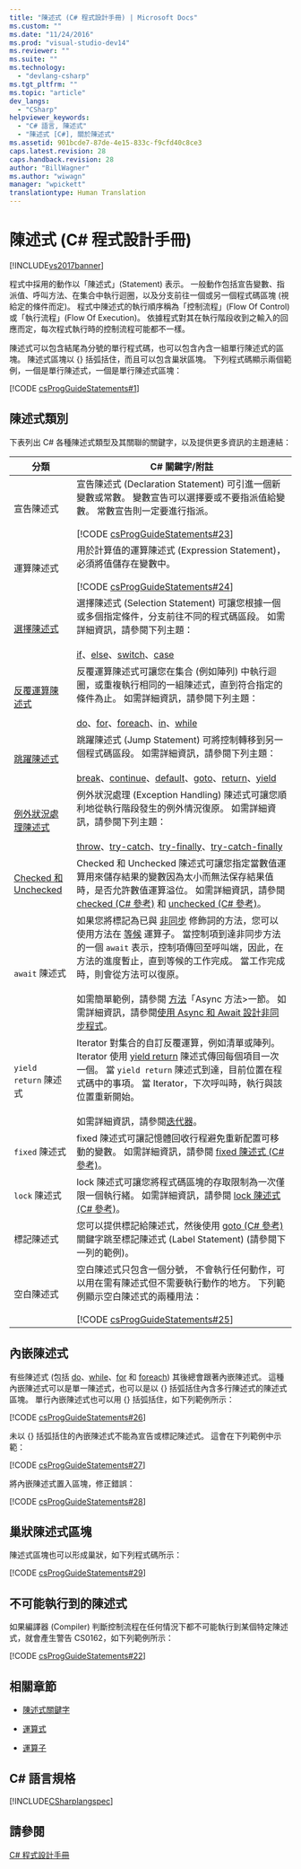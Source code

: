 ```yaml
---
title: "陳述式 (C# 程式設計手冊) | Microsoft Docs"
ms.custom: ""
ms.date: "11/24/2016"
ms.prod: "visual-studio-dev14"
ms.reviewer: ""
ms.suite: ""
ms.technology: 
  - "devlang-csharp"
ms.tgt_pltfrm: ""
ms.topic: "article"
dev_langs: 
  - "CSharp"
helpviewer_keywords: 
  - "C# 語言, 陳述式"
  - "陳述式 [C#], 關於陳述式"
ms.assetid: 901bcde7-87de-4e15-833c-f9cfd40c8ce3
caps.latest.revision: 28
caps.handback.revision: 28
author: "BillWagner"
ms.author: "wiwagn"
manager: "wpickett"
translationtype: Human Translation
---
```

# 陳述式 (C# 程式設計手冊)
[!INCLUDE[vs2017banner](../../../csharp/includes/vs2017banner.md)]

程式中採用的動作以「陳述式」\(Statement\) 表示。  一般動作包括宣告變數、指派值、呼叫方法、在集合中執行迴圈，以及分支前往一個或另一個程式碼區塊 \(視給定的條件而定\)。  程式中陳述式的執行順序稱為「控制流程」\(Flow Of Control\) 或「執行流程」\(Flow Of Execution\)。  依據程式對其在執行階段收到之輸入的回應而定，每次程式執行時的控制流程可能都不一樣。  
  
 陳述式可以包含結尾為分號的單行程式碼，也可以包含內含一組單行陳述式的區塊。  陳述式區塊以 {} 括弧括住，而且可以包含巢狀區塊。  下列程式碼顯示兩個範例，一個是單行陳述式，一個是單行陳述式區塊：  
  
 [!CODE [csProgGuideStatements#1](../CodeSnippet/VS_Snippets_VBCSharp/csProgGuideStatements#1)]  
  
## 陳述式類別  
 下表列出 C\# 各種陳述式類型及其關聯的關鍵字，以及提供更多資訊的主題連結：  
  
|分類|C\# 關鍵字\/附註|  
|--------|-----------------|  
|宣告陳述式|宣告陳述式 \(Declaration Statement\) 可引進一個新變數或常數。  變數宣告可以選擇要或不要指派值給變數。  常數宣告則一定要進行指派。<br /><br /> [!CODE [csProgGuideStatements#23](../CodeSnippet/VS_Snippets_VBCSharp/csProgGuideStatements#23)]|  
|運算陳述式|用於計算值的運算陳述式 \(Expression Statement\)，必須將值儲存在變數中。<br /><br /> [!CODE [csProgGuideStatements#24](../CodeSnippet/VS_Snippets_VBCSharp/csProgGuideStatements#24)]|  
|[選擇陳述式](../../../csharp/language-reference/keywords/selection-statements.md)|選擇陳述式 \(Selection Statement\) 可讓您根據一個或多個指定條件，分支前往不同的程式碼區段。  如需詳細資訊，請參閱下列主題：<br /><br /> [if](../../../csharp/language-reference/keywords/if-else.md)、[else](../../../csharp/language-reference/keywords/if-else.md)、[switch](../../../csharp/language-reference/keywords/switch.md)、[case](../../../csharp/language-reference/keywords/switch.md)|  
|[反覆運算陳述式](../../../csharp/language-reference/keywords/iteration-statements.md)|反覆運算陳述式可讓您在集合 \(例如陣列\) 中執行迴圈，或重複執行相同的一組陳述式，直到符合指定的條件為止。  如需詳細資訊，請參閱下列主題：<br /><br /> [do](../../../csharp/language-reference/keywords/do.md)、[for](../../../csharp/language-reference/keywords/for.md)、[foreach](../../../csharp/language-reference/keywords/foreach-in.md)、[in](../../../csharp/language-reference/keywords/foreach-in.md)、[while](../../../csharp/language-reference/keywords/while.md)|  
|[跳躍陳述式](../../../csharp/language-reference/keywords/jump-statements.md)|跳躍陳述式 \(Jump Statement\) 可將控制轉移到另一個程式碼區段。  如需詳細資訊，請參閱下列主題：<br /><br /> [break](../../../csharp/language-reference/keywords/break.md)、[continue](../../../csharp/language-reference/keywords/continue.md)、[default](../../../csharp/language-reference/keywords/switch.md)、[goto](../../../csharp/language-reference/keywords/goto.md)、[return](../../../csharp/language-reference/keywords/return.md)、[yield](../../../csharp/language-reference/keywords/yield.md)|  
|[例外狀況處理陳述式](../../../csharp/language-reference/keywords/exception-handling-statements.md)|例外狀況處理 \(Exception Handling\) 陳述式可讓您順利地從執行階段發生的例外情況復原。  如需詳細資訊，請參閱下列主題：<br /><br /> [throw](../../../csharp/language-reference/keywords/throw.md)、[try\-catch](../../../csharp/language-reference/keywords/try-catch.md)、[try\-finally](../../../csharp/language-reference/keywords/try-finally.md)、[try\-catch\-finally](../../../csharp/language-reference/keywords/try-catch-finally.md)|  
|[Checked 和 Unchecked](../../../csharp/language-reference/keywords/checked-and-unchecked.md)|Checked 和 Unchecked 陳述式可讓您指定當數值運算用來儲存結果的變數因為太小而無法保存結果值時，是否允許數值運算溢位。  如需詳細資訊，請參閱 [checked \(C\# 參考\)](../../../csharp/language-reference/keywords/checked.md) 和 [unchecked \(C\# 參考\)](../../../csharp/language-reference/keywords/unchecked.md)。|  
|`await` 陳述式|如果您將標記為已與 [非同步](../../../csharp/language-reference/keywords/async.md) 修飾詞的方法，您可以使用方法在 [等候](../../../csharp/language-reference/keywords/await.md) 運算子。  當控制項到達非同步方法的一個 `await` 表示，控制項傳回至呼叫端，因此，在方法的進度暫止，直到等候的工作完成。  當工作完成時，則會從方法可以復原。<br /><br /> 如需簡單範例，請參閱 [方法](../../../csharp/programming-guide/classes-and-structs/methods.md)「Async 方法\>一節。  如需詳細資訊，請參閱[使用 Async 和 Await 設計非同步程式](../Topic/Asynchronous%20Programming%20with%20Async%20and%20Await%20\(C%23%20and%20Visual%20Basic\).md)。|  
|`yield return` 陳述式|Iterator 對集合的自訂反覆運算，例如清單或陣列。  Iterator 使用 [yield return](../../../csharp/language-reference/keywords/yield.md) 陳述式傳回每個項目一次一個。  當 `yield return` 陳述式到達，目前位置在程式碼中的事項。  當 Iterator，下次呼叫時，執行與該位置重新開始。<br /><br /> 如需詳細資訊，請參閱[迭代器](../Topic/Iterators%20\(C%23%20and%20Visual%20Basic\).md)。|  
|`fixed` 陳述式|fixed 陳述式可讓記憶體回收行程避免重新配置可移動的變數。  如需詳細資訊，請參閱 [fixed 陳述式 \(C\# 參考\)](../../../csharp/language-reference/keywords/fixed-statement.md)。|  
|`lock` 陳述式|lock 陳述式可讓您將程式碼區塊的存取限制為一次僅限一個執行緒。  如需詳細資訊，請參閱 [lock 陳述式 \(C\# 參考\)](../../../csharp/language-reference/keywords/lock-statement.md)。|  
|標記陳述式|您可以提供標記給陳述式，然後使用 [goto \(C\# 參考\)](../../../csharp/language-reference/keywords/goto.md) 關鍵字跳至標記陳述式 \(Label Statement\)   \(請參閱下一列的範例\)。|  
|空白陳述式|空白陳述式只包含一個分號，  不會執行任何動作，可以用在需有陳述式但不需要執行動作的地方。  下列範例顯示空白陳述式的兩種用法：<br /><br /> [!CODE [csProgGuideStatements#25](../CodeSnippet/VS_Snippets_VBCSharp/csProgGuideStatements#25)]|  
  
## 內嵌陳述式  
 有些陳述式 \(包括 [do](../../../csharp/language-reference/keywords/do.md)、[while](../../../csharp/language-reference/keywords/while.md)、[for](../../../csharp/language-reference/keywords/for.md) 和 [foreach](../../../csharp/language-reference/keywords/foreach-in.md)\) 其後總會跟著內嵌陳述式。  這種內嵌陳述式可以是單一陳述式，也可以是以 {} 括弧括住內含多行陳述式的陳述式區塊。  單行內嵌陳述式也可以用 {} 括弧括住，如下列範例所示：  
  
 [!CODE [csProgGuideStatements#26](../CodeSnippet/VS_Snippets_VBCSharp/csProgGuideStatements#26)]  
  
 未以 {} 括弧括住的內嵌陳述式不能為宣告或標記陳述式。  這會在下列範例中示範：  
  
 [!CODE [csProgGuideStatements#27](../CodeSnippet/VS_Snippets_VBCSharp/csProgGuideStatements#27)]  
  
 將內嵌陳述式置入區塊，修正錯誤：  
  
 [!CODE [csProgGuideStatements#28](../CodeSnippet/VS_Snippets_VBCSharp/csProgGuideStatements#28)]  
  
## 巢狀陳述式區塊  
 陳述式區塊也可以形成巢狀，如下列程式碼所示：  
  
 [!CODE [csProgGuideStatements#29](../CodeSnippet/VS_Snippets_VBCSharp/csProgGuideStatements#29)]  
  
## 不可能執行到的陳述式  
 如果編譯器 \(Compiler\) 判斷控制流程在任何情況下都不可能執行到某個特定陳述式，就會產生警告 CS0162，如下列範例所示：  
  
 [!CODE [csProgGuideStatements#22](../CodeSnippet/VS_Snippets_VBCSharp/csProgGuideStatements#22)]  
  
## 相關章節  
  
-   [陳述式關鍵字](../../../csharp/language-reference/keywords/statement-keywords.md)  
  
-   [運算式](../../../csharp/programming-guide/statements-expressions-operators/expressions.md)  
  
-   [運算子](../../../csharp/programming-guide/statements-expressions-operators/operators.md)  
  
## C\# 語言規格  
 [!INCLUDE[CSharplangspec](../../../csharp/language-reference/keywords/includes/csharplangspec_md.md)]  
  
## 請參閱  
 [C\# 程式設計手冊](../../../csharp/programming-guide/index.md)